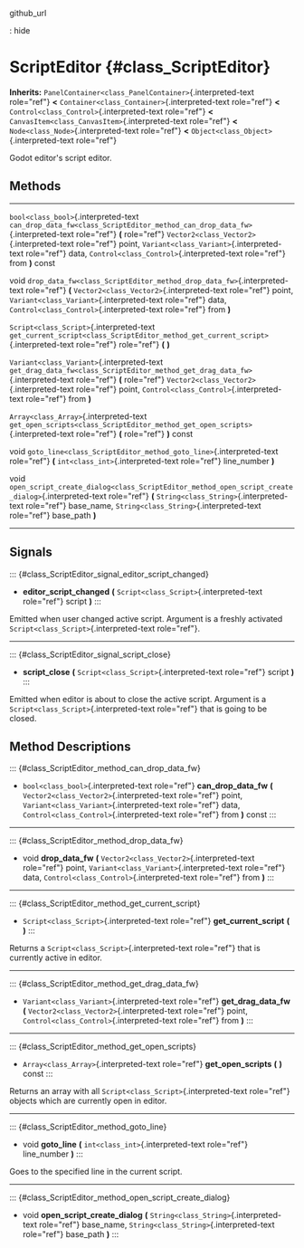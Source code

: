 github\_url

:   hide

ScriptEditor {#class_ScriptEditor}
============

**Inherits:** `PanelContainer<class_PanelContainer>`{.interpreted-text
role="ref"} **\<** `Container<class_Container>`{.interpreted-text
role="ref"} **\<** `Control<class_Control>`{.interpreted-text
role="ref"} **\<** `CanvasItem<class_CanvasItem>`{.interpreted-text
role="ref"} **\<** `Node<class_Node>`{.interpreted-text role="ref"}
**\<** `Object<class_Object>`{.interpreted-text role="ref"}

Godot editor\'s script editor.

Methods
-------

  -------------------------------------------- ----------------------------------------------------------------------------------------------------
  `bool<class_bool>`{.interpreted-text         `can_drop_data_fw<class_ScriptEditor_method_can_drop_data_fw>`{.interpreted-text role="ref"} **(**
  role="ref"}                                  `Vector2<class_Vector2>`{.interpreted-text role="ref"} point,
                                               `Variant<class_Variant>`{.interpreted-text role="ref"} data,
                                               `Control<class_Control>`{.interpreted-text role="ref"} from **)** const

  void                                         `drop_data_fw<class_ScriptEditor_method_drop_data_fw>`{.interpreted-text role="ref"} **(**
                                               `Vector2<class_Vector2>`{.interpreted-text role="ref"} point,
                                               `Variant<class_Variant>`{.interpreted-text role="ref"} data,
                                               `Control<class_Control>`{.interpreted-text role="ref"} from **)**

  `Script<class_Script>`{.interpreted-text     `get_current_script<class_ScriptEditor_method_get_current_script>`{.interpreted-text role="ref"}
  role="ref"}                                  **(** **)**

  `Variant<class_Variant>`{.interpreted-text   `get_drag_data_fw<class_ScriptEditor_method_get_drag_data_fw>`{.interpreted-text role="ref"} **(**
  role="ref"}                                  `Vector2<class_Vector2>`{.interpreted-text role="ref"} point,
                                               `Control<class_Control>`{.interpreted-text role="ref"} from **)**

  `Array<class_Array>`{.interpreted-text       `get_open_scripts<class_ScriptEditor_method_get_open_scripts>`{.interpreted-text role="ref"} **(**
  role="ref"}                                  **)** const

  void                                         `goto_line<class_ScriptEditor_method_goto_line>`{.interpreted-text role="ref"} **(**
                                               `int<class_int>`{.interpreted-text role="ref"} line\_number **)**

  void                                         `open_script_create_dialog<class_ScriptEditor_method_open_script_create_dialog>`{.interpreted-text
                                               role="ref"} **(** `String<class_String>`{.interpreted-text role="ref"} base\_name,
                                               `String<class_String>`{.interpreted-text role="ref"} base\_path **)**
  -------------------------------------------- ----------------------------------------------------------------------------------------------------

Signals
-------

::: {#class_ScriptEditor_signal_editor_script_changed}
-   **editor\_script\_changed** **(**
    `Script<class_Script>`{.interpreted-text role="ref"} script **)**
:::

Emitted when user changed active script. Argument is a freshly activated
`Script<class_Script>`{.interpreted-text role="ref"}.

------------------------------------------------------------------------

::: {#class_ScriptEditor_signal_script_close}
-   **script\_close** **(** `Script<class_Script>`{.interpreted-text
    role="ref"} script **)**
:::

Emitted when editor is about to close the active script. Argument is a
`Script<class_Script>`{.interpreted-text role="ref"} that is going to be
closed.

Method Descriptions
-------------------

::: {#class_ScriptEditor_method_can_drop_data_fw}
-   `bool<class_bool>`{.interpreted-text role="ref"}
    **can\_drop\_data\_fw** **(**
    `Vector2<class_Vector2>`{.interpreted-text role="ref"} point,
    `Variant<class_Variant>`{.interpreted-text role="ref"} data,
    `Control<class_Control>`{.interpreted-text role="ref"} from **)**
    const
:::

------------------------------------------------------------------------

::: {#class_ScriptEditor_method_drop_data_fw}
-   void **drop\_data\_fw** **(**
    `Vector2<class_Vector2>`{.interpreted-text role="ref"} point,
    `Variant<class_Variant>`{.interpreted-text role="ref"} data,
    `Control<class_Control>`{.interpreted-text role="ref"} from **)**
:::

------------------------------------------------------------------------

::: {#class_ScriptEditor_method_get_current_script}
-   `Script<class_Script>`{.interpreted-text role="ref"}
    **get\_current\_script** **(** **)**
:::

Returns a `Script<class_Script>`{.interpreted-text role="ref"} that is
currently active in editor.

------------------------------------------------------------------------

::: {#class_ScriptEditor_method_get_drag_data_fw}
-   `Variant<class_Variant>`{.interpreted-text role="ref"}
    **get\_drag\_data\_fw** **(**
    `Vector2<class_Vector2>`{.interpreted-text role="ref"} point,
    `Control<class_Control>`{.interpreted-text role="ref"} from **)**
:::

------------------------------------------------------------------------

::: {#class_ScriptEditor_method_get_open_scripts}
-   `Array<class_Array>`{.interpreted-text role="ref"}
    **get\_open\_scripts** **(** **)** const
:::

Returns an array with all `Script<class_Script>`{.interpreted-text
role="ref"} objects which are currently open in editor.

------------------------------------------------------------------------

::: {#class_ScriptEditor_method_goto_line}
-   void **goto\_line** **(** `int<class_int>`{.interpreted-text
    role="ref"} line\_number **)**
:::

Goes to the specified line in the current script.

------------------------------------------------------------------------

::: {#class_ScriptEditor_method_open_script_create_dialog}
-   void **open\_script\_create\_dialog** **(**
    `String<class_String>`{.interpreted-text role="ref"} base\_name,
    `String<class_String>`{.interpreted-text role="ref"} base\_path
    **)**
:::
